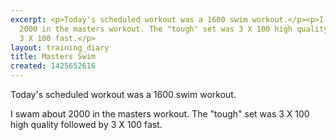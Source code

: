 ```yaml
---
excerpt: <p>Today's scheduled workout was a 1600 swim workout.</p><p>I swam about
  2000 in the masters workout. The "tough" set was 3 X 100 high quality followed by
  3 X 100 fast.</p>
layout: training_diary
title: Masters Swim
created: 1425652616
---
```

<p>Today's scheduled workout was a 1600 swim workout.</p><p>I swam about 2000 in the masters workout. The "tough" set was 3 X 100 high quality followed by 3 X 100 fast.</p>
